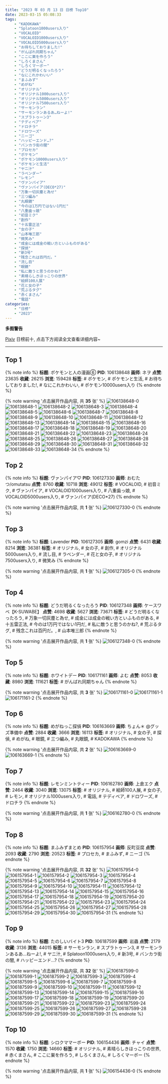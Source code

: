 ```yaml
---
title: "2023 年 03 月 13 日 日榜 Top10"
date: 2023-03-15 05:08:33
tags:
    - "KADOKAWA"
    - "Splatoon1000users入り"
    - "VOCALOID"
    - "VOCALOID1000users入り"
    - "VOCALOID5000users入り"
    - "お待ちしておりました!"
    - "がんばれ同期ちゃん"
    - "ここに巣を作ろう"
    - "しろくまさん"
    - "しろくマーボー"
    - "どうだ明るくなったろう"
    - "なにこれかわいい"
    - "まふみず"
    - "めがね"
    - "オリジナル"
    - "オリジナル1000users入り"
    - "オリジナル5000users入り"
    - "オリジナル7500users入り"
    - "サーモンラン"
    - "サーモンランあるあ…ねーよ!"
    - "スプラトゥーン3"
    - "テディベア"
    - "ドロチラ"
    - "ドロワーズ"
    - "ニーゴ"
    - "ハッピーエンド…?"
    - "バンカラ街の闇"
    - "プロセカ"
    - "ポケモン"
    - "ポケモン10000users入り"
    - "ポケモンと生活"
    - "ヤニ汁"
    - "ラベンダー"
    - "レモン"
    - "ヴァンパイア"
    - "ヴァンパイア(DECO*27)"
    - "万象一切灰塵と為せ"
    - "三つ編み"
    - "丸眼鏡"
    - "今のは1万円ではない1円だ"
    - "八重歯っ娘"
    - "初音ミク"
    - "創作"
    - "十五雷正法"
    - "女の子"
    - "山本唯三郎"
    - "微笑み"
    - "成金には成金の戦い方といふものがある"
    - "探偵"
    - "新3号"
    - "残念これは百円だ。"
    - "流し目"
    - "眼鏡"
    - "私に敵うと思うのかね?"
    - "素晴らしきほっこりの世界"
    - "絵師100人展"
    - "花と女の子"
    - "荒ぶるタグ"
    - "赤くまさん"
    - "電話"
categories:
    - "日榜"
    - "2023"
---
```


<i class="fa fa-triangle-exclamation"></i>**多图警告**<i class="fa fa-triangle-exclamation"></i>

[Pixiv](https://www.pixiv.net/) 日榜前十, 点击下方阅读全文查看详细内容~

<!-- more -->

---

## Top 1

{% note info %}
**标题**: ポケモンと人の漫画⑥
**PID**: 106138648 **画师**: ネヲ
**点赞**: 23635 **收藏**: 26215 **浏览**: 159428
**标签**: # ポケモン, # ポケモンと生活, # お待ちしておりました!, # なにこれかわいい, # ポケモン10000users入り
{% endnote %}

{% note warning '点击展开作品内容, 共 **35** 张' %}
![106138648-0](https://i.pixiv.re/img-original/img/2023/03/12/10/57/59/106138648_p0.png)
![106138648-1](https://i.pixiv.re/img-original/img/2023/03/12/10/57/59/106138648_p1.png)
![106138648-2](https://i.pixiv.re/img-original/img/2023/03/12/10/57/59/106138648_p2.png)
![106138648-3](https://i.pixiv.re/img-original/img/2023/03/12/10/57/59/106138648_p3.png)
![106138648-4](https://i.pixiv.re/img-original/img/2023/03/12/10/57/59/106138648_p4.png)
![106138648-5](https://i.pixiv.re/img-original/img/2023/03/12/10/57/59/106138648_p5.png)
![106138648-6](https://i.pixiv.re/img-original/img/2023/03/12/10/57/59/106138648_p6.png)
![106138648-7](https://i.pixiv.re/img-original/img/2023/03/12/10/57/59/106138648_p7.png)
![106138648-8](https://i.pixiv.re/img-original/img/2023/03/12/10/57/59/106138648_p8.png)
![106138648-9](https://i.pixiv.re/img-original/img/2023/03/12/10/57/59/106138648_p9.png)
![106138648-10](https://i.pixiv.re/img-original/img/2023/03/12/10/57/59/106138648_p10.png)
![106138648-11](https://i.pixiv.re/img-original/img/2023/03/12/10/57/59/106138648_p11.png)
![106138648-12](https://i.pixiv.re/img-original/img/2023/03/12/10/57/59/106138648_p12.png)
![106138648-13](https://i.pixiv.re/img-original/img/2023/03/12/10/57/59/106138648_p13.png)
![106138648-14](https://i.pixiv.re/img-original/img/2023/03/12/10/57/59/106138648_p14.png)
![106138648-15](https://i.pixiv.re/img-original/img/2023/03/12/10/57/59/106138648_p15.png)
![106138648-16](https://i.pixiv.re/img-original/img/2023/03/12/10/57/59/106138648_p16.png)
![106138648-17](https://i.pixiv.re/img-original/img/2023/03/12/10/57/59/106138648_p17.png)
![106138648-18](https://i.pixiv.re/img-original/img/2023/03/12/10/57/59/106138648_p18.png)
![106138648-19](https://i.pixiv.re/img-original/img/2023/03/12/10/57/59/106138648_p19.png)
![106138648-20](https://i.pixiv.re/img-original/img/2023/03/12/10/57/59/106138648_p20.png)
![106138648-21](https://i.pixiv.re/img-original/img/2023/03/12/10/57/59/106138648_p21.png)
![106138648-22](https://i.pixiv.re/img-original/img/2023/03/12/10/57/59/106138648_p22.png)
![106138648-23](https://i.pixiv.re/img-original/img/2023/03/12/10/57/59/106138648_p23.png)
![106138648-24](https://i.pixiv.re/img-original/img/2023/03/12/10/57/59/106138648_p24.png)
![106138648-25](https://i.pixiv.re/img-original/img/2023/03/12/10/57/59/106138648_p25.png)
![106138648-26](https://i.pixiv.re/img-original/img/2023/03/12/10/57/59/106138648_p26.png)
![106138648-27](https://i.pixiv.re/img-original/img/2023/03/12/10/57/59/106138648_p27.png)
![106138648-28](https://i.pixiv.re/img-original/img/2023/03/12/10/57/59/106138648_p28.png)
![106138648-29](https://i.pixiv.re/img-original/img/2023/03/12/10/57/59/106138648_p29.png)
![106138648-30](https://i.pixiv.re/img-original/img/2023/03/12/10/57/59/106138648_p30.png)
![106138648-31](https://i.pixiv.re/img-original/img/2023/03/12/10/57/59/106138648_p31.png)
![106138648-32](https://i.pixiv.re/img-original/img/2023/03/12/10/57/59/106138648_p32.png)
![106138648-33](https://i.pixiv.re/img-original/img/2023/03/12/10/57/59/106138648_p33.png)
![106138648-34](https://i.pixiv.re/img-original/img/2023/03/12/10/57/59/106138648_p34.png)
{% endnote %}

## Top 2

{% note info %}
**标题**: ヴァンパイア♡
**PID**: 106127330 **画师**: おむたつ/omutatsu
**点赞**: 8760 **收藏**: 10718 **浏览**: 49012
**标签**: # VOCALOID, # 初音ミク, # ヴァンパイア, # VOCALOID1000users入り, # 八重歯っ娘, # VOCALOID5000users入り, # ヴァンパイア(DECO*27)
{% endnote %}

{% note warning '点击展开作品内容, 共 **1** 张' %}
![106127330-0](https://i.pixiv.re/img-original/img/2023/03/12/00/00/44/106127330_p0.jpg)
{% endnote %}

## Top 3

{% note info %}
**标题**: Lavender
**PID**: 106127305 **画师**: gomzi
**点赞**: 6431 **收藏**: 8214 **浏览**: 36381
**标签**: # オリジナル, # 女の子, # 創作, # オリジナル5000users入り, # 流し目, # ラベンダー, # 花と女の子, # オリジナル7500users入り, # 微笑み
{% endnote %}

{% note warning '点击展开作品内容, 共 **1** 张' %}
![106127305-0](https://i.pixiv.re/img-original/img/2023/03/12/00/00/33/106127305_p0.jpg)
{% endnote %}

## Top 4

{% note info %}
**标题**: どうだ明るくなったろう
**PID**: 106127348 **画师**: ケースワベ【K-SUWABE】
**点赞**: 4698 **收藏**: 5627 **浏览**: 73671
**标签**: # どうだ明るくなったろう, # 万象一切灰塵と為せ, # 成金には成金の戦い方といふものがある, # 十五雷正法, # 今のは1万円ではない1円だ, # 私に敵うと思うのかね?, # 荒ぶるタグ, # 残念これは百円だ。, # 山本唯三郎
{% endnote %}

{% note warning '点击展开作品内容, 共 **1** 张' %}
![106127348-0](https://i.pixiv.re/img-original/img/2023/03/12/00/00/53/106127348_p0.jpg)
{% endnote %}

## Top 5

{% note info %}
**标题**: ホワイトデー
**PID**: 106171161 **画师**: よむ
**点赞**: 8053 **收藏**: 8980 **浏览**: 111621
**标签**: # がんばれ同期ちゃん
{% endnote %}

{% note warning '点击展开作品内容, 共 **3** 张' %}
![106171161-0](https://i.pixiv.re/img-original/img/2023/03/13/08/04/17/106171161_p0.png)
![106171161-1](https://i.pixiv.re/img-original/img/2023/03/13/08/04/17/106171161_p1.png)
![106171161-2](https://i.pixiv.re/img-original/img/2023/03/13/08/04/17/106171161_p2.png)
{% endnote %}

## Top 6

{% note info %}
**标题**: めがねっこ探偵
**PID**: 106163669 **画师**: ちょん＊ @グッズ準備中
**点赞**: 2884 **收藏**: 3666 **浏览**: 16113
**标签**: # オリジナル, # 女の子, # 探偵, # めがね, # 眼鏡, # 三つ編み, # 丸眼鏡, # KADOKAWA
{% endnote %}

{% note warning '点击展开作品内容, 共 **2** 张' %}
![106163669-0](https://i.pixiv.re/img-original/img/2023/03/13/00/18/30/106163669_p0.png)
![106163669-1](https://i.pixiv.re/img-original/img/2023/03/13/00/18/30/106163669_p1.png)
{% endnote %}

## Top 7

{% note info %}
**标题**: レモンミントティー
**PID**: 106162780 **画师**: 上倉エク
**点赞**: 2464 **收藏**: 3040 **浏览**: 13075
**标签**: # オリジナル, # 絵師100人展, # 女の子, # レモン, # オリジナル1000users入り, # 電話, # テディベア, # ドロワーズ, # ドロチラ
{% endnote %}

{% note warning '点击展开作品内容, 共 **1** 张' %}
![106162780-0](https://i.pixiv.re/img-original/img/2023/03/13/00/00/01/106162780_p0.jpg)
{% endnote %}

## Top 8

{% note info %}
**标题**: まふみずまとめ
**PID**: 106157954 **画师**: 反町豆腐
**点赞**: 2093 **收藏**: 2790 **浏览**: 20523
**标签**: # プロセカ, # まふみず, # ニーゴ
{% endnote %}

{% note warning '点击展开作品内容, 共 **32** 张' %}
![106157954-0](https://i.pixiv.re/img-original/img/2023/03/12/21/58/11/106157954_p0.jpg)
![106157954-1](https://i.pixiv.re/img-original/img/2023/03/12/21/58/11/106157954_p1.jpg)
![106157954-2](https://i.pixiv.re/img-original/img/2023/03/12/21/58/11/106157954_p2.jpg)
![106157954-3](https://i.pixiv.re/img-original/img/2023/03/12/21/58/11/106157954_p3.jpg)
![106157954-4](https://i.pixiv.re/img-original/img/2023/03/12/21/58/11/106157954_p4.jpg)
![106157954-5](https://i.pixiv.re/img-original/img/2023/03/12/21/58/11/106157954_p5.jpg)
![106157954-6](https://i.pixiv.re/img-original/img/2023/03/12/21/58/11/106157954_p6.jpg)
![106157954-7](https://i.pixiv.re/img-original/img/2023/03/12/21/58/11/106157954_p7.jpg)
![106157954-8](https://i.pixiv.re/img-original/img/2023/03/12/21/58/11/106157954_p8.jpg)
![106157954-9](https://i.pixiv.re/img-original/img/2023/03/12/21/58/11/106157954_p9.jpg)
![106157954-10](https://i.pixiv.re/img-original/img/2023/03/12/21/58/11/106157954_p10.jpg)
![106157954-11](https://i.pixiv.re/img-original/img/2023/03/12/21/58/11/106157954_p11.jpg)
![106157954-12](https://i.pixiv.re/img-original/img/2023/03/12/21/58/11/106157954_p12.jpg)
![106157954-13](https://i.pixiv.re/img-original/img/2023/03/12/21/58/11/106157954_p13.jpg)
![106157954-14](https://i.pixiv.re/img-original/img/2023/03/12/21/58/11/106157954_p14.jpg)
![106157954-15](https://i.pixiv.re/img-original/img/2023/03/12/21/58/11/106157954_p15.jpg)
![106157954-16](https://i.pixiv.re/img-original/img/2023/03/12/21/58/11/106157954_p16.jpg)
![106157954-17](https://i.pixiv.re/img-original/img/2023/03/12/21/58/11/106157954_p17.jpg)
![106157954-18](https://i.pixiv.re/img-original/img/2023/03/12/21/58/11/106157954_p18.jpg)
![106157954-19](https://i.pixiv.re/img-original/img/2023/03/12/21/58/11/106157954_p19.jpg)
![106157954-20](https://i.pixiv.re/img-original/img/2023/03/12/21/58/11/106157954_p20.jpg)
![106157954-21](https://i.pixiv.re/img-original/img/2023/03/12/21/58/11/106157954_p21.jpg)
![106157954-22](https://i.pixiv.re/img-original/img/2023/03/12/21/58/11/106157954_p22.jpg)
![106157954-23](https://i.pixiv.re/img-original/img/2023/03/12/21/58/11/106157954_p23.jpg)
![106157954-24](https://i.pixiv.re/img-original/img/2023/03/12/21/58/11/106157954_p24.jpg)
![106157954-25](https://i.pixiv.re/img-original/img/2023/03/12/21/58/11/106157954_p25.jpg)
![106157954-26](https://i.pixiv.re/img-original/img/2023/03/12/21/58/11/106157954_p26.jpg)
![106157954-27](https://i.pixiv.re/img-original/img/2023/03/12/21/58/11/106157954_p27.jpg)
![106157954-28](https://i.pixiv.re/img-original/img/2023/03/12/21/58/11/106157954_p28.jpg)
![106157954-29](https://i.pixiv.re/img-original/img/2023/03/12/21/58/11/106157954_p29.jpg)
![106157954-30](https://i.pixiv.re/img-original/img/2023/03/12/21/58/11/106157954_p30.jpg)
![106157954-31](https://i.pixiv.re/img-original/img/2023/03/12/21/58/11/106157954_p31.jpg)
{% endnote %}

## Top 9

{% note info %}
**标题**: たのしいバイト3
**PID**: 106187599 **画师**: 岩蟲
**点赞**: 2179 **收藏**: 3136 **浏览**: 44015
**标签**: # サーモンラン, # スプラトゥーン3, # サーモンランあるあ…ねーよ!, # ヤニ汁, # Splatoon1000users入り, # 新3号, # バンカラ街の闇, # ハッピーエンド…?
{% endnote %}

{% note warning '点击展开作品内容, 共 **32** 张' %}
![106187599-0](https://i.pixiv.re/img-original/img/2023/03/13/22/04/44/106187599_p0.jpg)
![106187599-1](https://i.pixiv.re/img-original/img/2023/03/13/22/04/44/106187599_p1.jpg)
![106187599-2](https://i.pixiv.re/img-original/img/2023/03/13/22/04/44/106187599_p2.jpg)
![106187599-3](https://i.pixiv.re/img-original/img/2023/03/13/22/04/44/106187599_p3.jpg)
![106187599-4](https://i.pixiv.re/img-original/img/2023/03/13/22/04/44/106187599_p4.jpg)
![106187599-5](https://i.pixiv.re/img-original/img/2023/03/13/22/04/44/106187599_p5.jpg)
![106187599-6](https://i.pixiv.re/img-original/img/2023/03/13/22/04/44/106187599_p6.jpg)
![106187599-7](https://i.pixiv.re/img-original/img/2023/03/13/22/04/44/106187599_p7.jpg)
![106187599-8](https://i.pixiv.re/img-original/img/2023/03/13/22/04/44/106187599_p8.jpg)
![106187599-9](https://i.pixiv.re/img-original/img/2023/03/13/22/04/44/106187599_p9.jpg)
![106187599-10](https://i.pixiv.re/img-original/img/2023/03/13/22/04/44/106187599_p10.jpg)
![106187599-11](https://i.pixiv.re/img-original/img/2023/03/13/22/04/44/106187599_p11.jpg)
![106187599-12](https://i.pixiv.re/img-original/img/2023/03/13/22/04/44/106187599_p12.jpg)
![106187599-13](https://i.pixiv.re/img-original/img/2023/03/13/22/04/44/106187599_p13.jpg)
![106187599-14](https://i.pixiv.re/img-original/img/2023/03/13/22/04/44/106187599_p14.jpg)
![106187599-15](https://i.pixiv.re/img-original/img/2023/03/13/22/04/44/106187599_p15.jpg)
![106187599-16](https://i.pixiv.re/img-original/img/2023/03/13/22/04/44/106187599_p16.jpg)
![106187599-17](https://i.pixiv.re/img-original/img/2023/03/13/22/04/44/106187599_p17.jpg)
![106187599-18](https://i.pixiv.re/img-original/img/2023/03/13/22/04/44/106187599_p18.jpg)
![106187599-19](https://i.pixiv.re/img-original/img/2023/03/13/22/04/44/106187599_p19.jpg)
![106187599-20](https://i.pixiv.re/img-original/img/2023/03/13/22/04/44/106187599_p20.jpg)
![106187599-21](https://i.pixiv.re/img-original/img/2023/03/13/22/04/44/106187599_p21.jpg)
![106187599-22](https://i.pixiv.re/img-original/img/2023/03/13/22/04/44/106187599_p22.jpg)
![106187599-23](https://i.pixiv.re/img-original/img/2023/03/13/22/04/44/106187599_p23.jpg)
![106187599-24](https://i.pixiv.re/img-original/img/2023/03/13/22/04/44/106187599_p24.jpg)
![106187599-25](https://i.pixiv.re/img-original/img/2023/03/13/22/04/44/106187599_p25.jpg)
![106187599-26](https://i.pixiv.re/img-original/img/2023/03/13/22/04/44/106187599_p26.jpg)
![106187599-27](https://i.pixiv.re/img-original/img/2023/03/13/22/04/44/106187599_p27.jpg)
![106187599-28](https://i.pixiv.re/img-original/img/2023/03/13/22/04/44/106187599_p28.jpg)
![106187599-29](https://i.pixiv.re/img-original/img/2023/03/13/22/04/44/106187599_p29.jpg)
![106187599-30](https://i.pixiv.re/img-original/img/2023/03/13/22/04/44/106187599_p30.jpg)
![106187599-31](https://i.pixiv.re/img-original/img/2023/03/13/22/04/44/106187599_p31.jpg)
{% endnote %}

## Top 10

{% note info %}
**标题**: シロクママーボー
**PID**: 106154436 **画师**: チャイ
**点赞**: 1570 **收藏**: 1750 **浏览**: 14660
**标签**: # オリジナル, # 素晴らしきほっこりの世界, # 赤くまさん, # ここに巣を作ろう, # しろくまさん, # しろくマーボー
{% endnote %}

{% note warning '点击展开作品内容, 共 **1** 张' %}
![106154436-0](https://i.pixiv.re/img-original/img/2023/03/12/20/30/02/106154436_p0.png)
{% endnote %}
